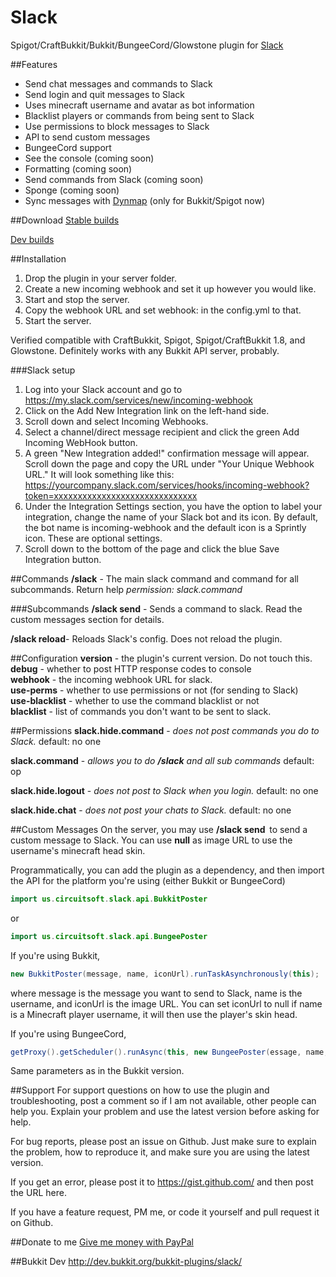 Slack
===========

Spigot/CraftBukkit/Bukkit/BungeeCord/Glowstone plugin for [Slack](https://slack.com)

##Features
* Send chat messages and commands to Slack
* Send login and quit messages to Slack
* Uses minecraft username and avatar as bot information
* Blacklist players or commands from being sent to Slack
* Use permissions to block messages to Slack
* API to send custom messages
* BungeeCord support
* See the console (coming soon)
* Formatting (coming soon)
* Send commands from Slack (coming soon)
* Sponge (coming soon)
* Sync messages with [Dynmap](http://www.minecraftforum.net/forums/mapping-and-modding/minecraft-mods/1286593-dynmap-dynamic-web-based-maps-for-minecraft) (only for Bukkit/Spigot now)

##Download
[Stable builds](http://dev.bukkit.org/bukkit-plugins/slack/files/)

[Dev builds](https://github.com/CircuitSoftGroup/SlackBukkit/releases)

##Installation
1. Drop the plugin in your server folder.
2. Create a new incoming webhook and set it up however you would like.
3. Start and stop the server.
4. Copy the webhook URL and set webhook: in the config.yml to that.
5. Start the server.


Verified compatible with CraftBukkit, Spigot, Spigot/CraftBukkit 1.8, and Glowstone. Definitely works with any Bukkit API server, probably.

###Slack setup
1. Log into your Slack account and go to https://my.slack.com/services/new/incoming-webhook
2. Click on the Add New Integration link on the left-hand side.
3. Scroll down and select Incoming Webhooks.
4. Select a channel/direct message recipient and click the green Add Incoming WebHook button.
5. A green "New Integration added!" confirmation message will appear. Scroll down the page and copy the URL under "Your Unique Webhook URL." It will look something like this: https://yourcompany.slack.com/services/hooks/incoming-webhook?token=xxxxxxxxxxxxxxxxxxxxxxxxxxxxxx
6. Under the Integration Settings section, you have the option to label your integration, change the name of your Slack bot and its icon. By default, the bot name is incoming-webhook and the default icon is a Sprintly icon. These are optional settings.
7. Scroll down to the bottom of the page and click the blue Save Integration button.

##Commands
**/slack** - The main slack command and command for all subcommands. Return help
_permission: slack.command_

###Subcommands
**/slack send** - Sends a command to slack. Read the custom messages section for details.

**/slack reload**- Reloads Slack's config. Does not reload the plugin.

##Configuration
**version** - the plugin's current version. Do not touch this.  
**debug** - whether to post HTTP response codes to console  
**webhook** - the incoming webhook URL for slack.  
**use-perms** - whether to use permissions or not (for sending to Slack)  
**use-blacklist** - whether to use the command blacklist or not  
**blacklist** - list of commands you don't want to be sent to slack.  

##Permissions
**slack.hide.command** - _does not post commands you do to Slack._
default: no one

**slack.command** - _allows you to do **/slack** and all sub commands_
default: op

**slack.hide.logout** - _does not post to Slack when you login._
default: no one

**slack.hide.chat** - _does not post your chats to Slack._
default: no one

##Custom Messages
On the server, you may use
**/slack send <username> <image URL> <message>**
to send a custom message to Slack.
You can use **null** as image URL to use the username's minecraft head skin.

Programmatically, you can add the plugin as a dependency, and then import the API for the platform you're using (either Bukkit or BungeeCord)
```java
import us.circuitsoft.slack.api.BukkitPoster
```
or
```java
import us.circuitsoft.slack.api.BungeePoster
```

If you're using Bukkit,
```java
new BukkitPoster(message, name, iconUrl).runTaskAsynchronously(this);
```
where message is the message you want to send to Slack, name is the username, and iconUrl is the image URL. You can set iconUrl to null if name is a Minecraft player username, it will then use the player's skin head.

If you're using BungeeCord, 
```java
getProxy().getScheduler().runAsync(this, new BungeePoster(essage, name, iconUrl));
```
Same parameters as in the Bukkit version.

##Support
For support questions on how to use the plugin and troubleshooting, post a comment so if I am not available, other people can help you. Explain your problem and use the latest version before asking for help.

For bug reports, please post an issue on Github. Just make sure to explain the problem, how to reproduce it, and make sure you are using the latest version.

If you get an error, please post it to https://gist.github.com/ and then post the URL here.

If you have a feature request, PM me, or code it yourself and pull request it on Github.

##Donate to me
[Give me money with PayPal](https://www.paypal.com/cgi-bin/webscr?return=https%3A%2F%2Fgithub.com%2FCircuitSoftGroup%2FSlackMC%2F&cn=Add+special+instructions+to+the+addon+author%28s%29&business=circuitsoft%40outlook.com&bn=PP-DonationsBF%3Abtn_donateCC_LG.gif%3ANonHosted&cancel_return=https%3A%2F%2Fgithub.com%2FCircuitSoftGroup%2FSlackMC%2F&lc=US&item_name=Slack+%28from+GitHub.com%29&cmd=_donations&rm=1&no_shipping=1&currency_code=USD)

##Bukkit Dev
http://dev.bukkit.org/bukkit-plugins/slack/
